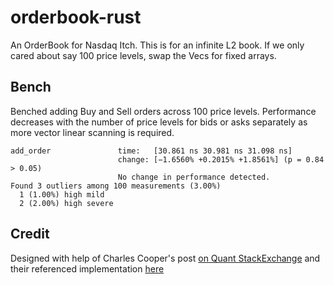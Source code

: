 # orderbook-rust

An OrderBook for Nasdaq Itch. This is for an infinite L2 book. If we only cared about say 100 price levels, swap the Vecs for fixed arrays.

## Bench

Benched adding Buy and Sell orders across 100 price levels. Performance decreases with the number of price levels for bids or asks separately as more vector linear scanning is required.

```
add_order               time:   [30.861 ns 30.981 ns 31.098 ns]
                        change: [−1.6560% +0.2015% +1.8561%] (p = 0.84 > 0.05)
                        No change in performance detected.
Found 3 outliers among 100 measurements (3.00%)
  1 (1.00%) high mild
  2 (2.00%) high severe
```

## Credit

Designed with help of Charles Cooper's post [on Quant StackExchange](https://quant.stackexchange.com/a/32482) and their referenced implementation [here](https://github.com/charles-cooper/itch-order-book)


